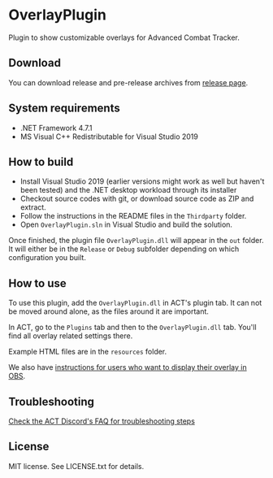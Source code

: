 # OverlayPlugin

Plugin to show customizable overlays for Advanced Combat Tracker.

## Download

You can download release and pre-release archives from [release page](https://github.com/ngld/OverlayPlugin/releases).

## System requirements

* .NET Framework 4.7.1
* MS Visual C++ Redistributable for Visual Studio 2019

## How to build

* Install Visual Studio 2019 (earlier versions might work as well but haven't been tested) and the .NET desktop workload through its installer
* Checkout source codes with git, or download source code as ZIP and extract.
* Follow the instructions in the README files in the `Thirdparty` folder.
* Open `OverlayPlugin.sln` in Visual Studio and build the solution.

Once finished, the plugin file `OverlayPlugin.dll` will appear in the `out` folder. It will either be in the `Release` or `Debug` subfolder depending on which configuration you built.

## How to use

To use this plugin, add the `OverlayPlugin.dll` in ACT's plugin tab. It can not be moved around alone, as the files around it are important.

In ACT, go to the `Plugins` tab and then to the `OverlayPlugin.dll` tab. You'll find all overlay related settings there.

Example HTML files are in the `resources` folder.

We also have [instructions for users who want to display their overlay in OBS](./STREAMER.md).

## Troubleshooting

[Check the ACT Discord's FAQ for troubleshooting steps](https://gist.github.com/ngld/e2217563bbbe1750c0917217f136687d)

## License

MIT license. See LICENSE.txt for details.
